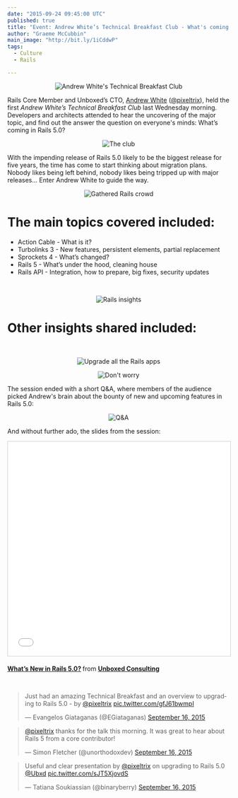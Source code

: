 ```yaml
---
date: "2015-09-24 09:45:00 UTC"
published: true
title: "Event: Andrew White’s Technical Breakfast Club - What's coming in Rails 5.0?"
author: "Graeme McCubbin"
main_image: "http://bit.ly/1iCddwP"
tags:
  - Culture
  - Rails

---
```


<p align="center"><img src="http://bit.ly/1OwlrTj" alt="Andrew White's Technical Breakfast Club"></p>

Rails Core Member and Unboxed’s CTO, [Andrew White](https://www.unboxedconsulting.com/people/andrew-white) ([@pixeltrix](https://twitter.com/pixeltrix)), held the first <i>Andrew White’s Technical Breakfast Club</i> last Wednesday morning. Developers and architects attended to hear the uncovering of the major topic, and find out the answer the question on everyone's minds: What’s coming in Rails 5.0?<br/>

<p align="center"><img src="http://bit.ly/1KqdYTO" alt="The club"></p>

With the impending release of Rails 5.0 likely to be the biggest release for five years, the time has come to start thinking about migration plans. Nobody likes being left behind, nobody likes being tripped up with major releases… Enter Andrew White to guide the way.<br/>

<p align="center"><img src="http://bit.ly/1LCFYQM" alt="Gathered Rails crowd"></p>

<h1>The main topics covered included:</h1>

*  Action Cable - What is it?<br/>
* Turbolinks 3 - New features, persistent elements, partial replacement<br/>
* Sprockets 4 - What’s changed?<br/>
* Rails 5 - What’s under the hood, cleaning house<br/>
* Rails API - Integration, how to prepare, big fixes, security updates<br/>
<br/>

<p align="center"><img src="http://bit.ly/1QtbGUg" alt="Rails insights"></p>

<h1>Other insights shared included:</h1><br/>

<p align="center"><img src="http://bit.ly/1FaJcOX" alt="Upgrade all the Rails apps"></p>
<p align="center"><img src="http://bit.ly/1j2Mv0s" alt="Don't worry"></p>

The session ended with a short Q&A, where members of the audience picked Andrew's brain about the bounty of new and upcoming features in Rails 5.0:</br>

<p align="center"><img src="http://bit.ly/1iCddwP" alt="Q&A"></p>

And without further ado, the slides from the session:<br/>

<p align="center"><iframe src="//www.slideshare.net/slideshow/embed_code/key/4Ha1TBORfxdJH4" width="595" height="485" frameborder="0" marginwidth="0" marginheight="0" scrolling="no" style="border:1px solid #CCC; border-width:1px; margin-bottom:5px; max-width: 100%;" allowfullscreen> </iframe> <div style="margin-bottom:5px"> <strong> <a href="//www.slideshare.net/UBXD/whats-new-in-rails-50" title="What’s New in Rails 5.0?" target="_blank">What’s New in Rails 5.0?</a> </strong> from <strong><a href="//www.slideshare.net/UBXD" target="_blank">Unboxed Consulting</a></strong> </div></p>
<br/>

<blockquote class="twitter-tweet tw-align-center"><p lang="en" dir="ltr">Just had an amazing Technical Breakfast and an overview to upgrading to Rails 5.0 - by <a href="https://twitter.com/pixeltrix">@pixeltrix</a> <a href="http://t.co/gfJ61bwmpI">pic.twitter.com/gfJ61bwmpI</a></p>&mdash; Evangelos Giataganas (@EGiataganas) <a href="https://twitter.com/EGiataganas/status/644088078840262656">September 16, 2015</a></blockquote> <script async src="//platform.twitter.com/widgets.js" charset="utf-8"></script></p>

<blockquote class="twitter-tweet tw-align-center"><p lang="en" dir="ltr"><a href="https://twitter.com/pixeltrix">@pixeltrix</a> thanks for the talk this morning. It was great to hear about Rails 5 from a core contributor!</p>&mdash; Simon Fletcher (@unorthodoxdev) <a href="https://twitter.com/unorthodoxdev/status/644093078366720001">September 16, 2015</a></blockquote> <script async src="//platform.twitter.com/widgets.js" charset="utf-8"></script></p>

<blockquote class="twitter-tweet tw-align-center"><p lang="en" dir="ltr">Useful and clear presentation by <a href="https://twitter.com/pixeltrix">@pixeltrix</a> on upgrading to Rails 5.0 <a href="https://twitter.com/Ubxd">@Ubxd</a> <a href="http://t.co/sJT5XjovdS">pic.twitter.com/sJT5XjovdS</a></p>&mdash; Tatiana Soukiassian (@binaryberry) <a href="https://twitter.com/binaryberry/status/644082438185074688">September 16, 2015</a></blockquote> <script async src="//platform.twitter.com/widgets.js" charset="utf-8"></script></p>
